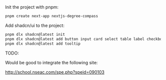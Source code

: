 
Init the project with pnpm:

```bash
pnpm create next-app nextjs-degree-compass
```

Add shadcn/ui to the project:

```bash
pnpm dlx shadcn@latest init
pnpm dlx shadcn@latest add button input card select table label checkbox
pnpm dlx shadcn@latest add tooltip
```

TODO:

Would be good to integrate the following site:

http://school.nseac.com/spe.php?speid=090103


